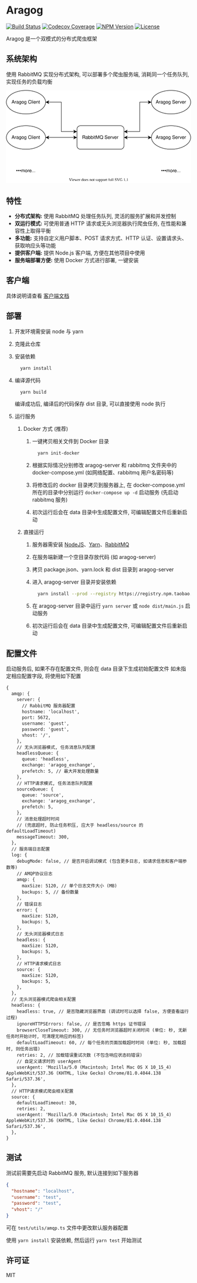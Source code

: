 # Aragog

[![Build Status](https://img.shields.io/travis/com/crawlerlab/aragog/master?style=flat-square)](https://app.travis-ci.com/github/crawlerlab/aragog)
[![Codecov Coverage](https://img.shields.io/codecov/c/github/crawlerlab/aragog/master?style=flat-square)](https://codecov.io/gh/crawlerlab/aragog)
[![NPM Version](https://img.shields.io/npm/v/aragog-client?style=flat-square)](https://www.npmjs.com/package/aragog-client)
[![License](https://img.shields.io/github/license/crawlerlab/aragog?style=flat-square)](https://github.com/crawlerlab/aragog/blob/master/LICENSE)

Aragog 是一个双模式的分布式爬虫框架

## 系统架构

使用 RabbitMQ 实现分布式架构, 可以部署多个爬虫服务端, 消耗同一个任务队列, 实现任务的负载均衡

![img](./md-frame.svg)

## 特性

- **分布式架构:** 使用 RabbitMQ 处理任务队列, 灵活的服务扩展和并发控制
- **双运行模式:** 可使用普通 HTTP 请求或无头浏览器执行爬虫任务, 在性能和兼容性上取得平衡
- **多功能:** 支持自定义用户脚本、POST 请求方式、HTTP 认证、设置请求头、获取响应头等功能
- **提供客户端:** 提供 Node.js 客户端, 方便在其他项目中使用
- **服务端部署方便:** 使用 Docker 方式进行部署, 一键安装

## 客户端

具体说明请查看 [客户端文档](client/README.md)

## 部署

1. 开发环境需安装 node 与 yarn
1. 克隆此仓库
1. 安装依赖

   ```bash
     yarn install
   ```

1. 编译源代码

   ```bash
     yarn build
   ```

   编译成功后, 编译后的代码保存 dist 目录, 可以直接使用 node 执行

1. 运行服务

   1. Docker 方式 (推荐)

      1. 一键拷贝相关文件到 Docker 目录

         ```bash
           yarn init-docker
         ```

      1. 根据实际情况分别修改 aragog-server 和 rabbitmq 文件夹中的 docker-compose.yml (如网络配置、rabbitmq 用户名密码等)
      1. 将修改后的 docker 目录拷贝到服务器上, 在 docker-compose.yml 所在的目录中分别运行 `docker-compose up -d` 启动服务 (先启动 rabbitmq 服务)
      1. 初次运行后会在 data 目录中生成配置文件, 可编辑配置文件后重新启动

   1. 直接运行

      1. 服务器需安装 [NodeJS][nodejs-download]、[Yarn][yarn-download]、[RabbitMQ][rabbitmq-download]
      1. 在服务端新建一个空目录存放代码 (如 aragog-server)
      1. 拷贝 package.json、yarn.lock 和 dist 目录到 aragog-server
      1. 进入 aragog-server 目录并安装依赖

         ```bash
           yarn install --prod --registry https://registry.npm.taobao.org/ # 可选淘宝源
         ```

      1. 在 aragog-server 目录中运行 `yarn server` 或 `node dist/main.js` 启动服务
      1. 初次运行后会在 data 目录中生成配置文件, 可编辑配置文件后重新启动

## 配置文件

启动服务后, 如果不存在配置文件, 则会在 data 目录下生成初始配置文件
如未指定相应配置字段, 将使用如下配置

```json5
{
  amqp: {
    server: {
      // RabbitMQ 服务器配置
      hostname: 'localhost',
      port: 5672,
      username: 'guest',
      password: 'guest',
      vhost: '/',
    },
    // 无头浏览器模式, 任务消息队列配置
    headlessQueue: {
      queue: 'headless',
      exchange: 'aragog_exchange',
      prefetch: 5, // 最大并发处理数量
    },
    // HTTP请求模式, 任务消息队列配置
    sourceQueue: {
      queue: 'source',
      exchange: 'aragog_exchange',
      prefetch: 5,
    },
    // 消息处理超时时间
    // (兜底超时, 防止任务积压, 应大于 headless/source 的 defaultLoadTimeout)
    messageTimeout: 300,
  },
  // 服务端日志配置
  log: {
    debugMode: false, // 是否开启调试模式 (包含更多日志, 如请求信息和客户端参数等)
    // AMQP协议日志
    amqp: {
      maxSize: 5120, // 单个日志文件大小 (MB)
      backups: 5, // 备份数量
    },
    // 错误日志
    error: {
      maxSize: 5120,
      backups: 5,
    },
    // 无头浏览器模式日志
    headless: {
      maxSize: 5120,
      backups: 5,
    },
    // HTTP请求模式日志
    source: {
      maxSize: 5120,
      backups: 5,
    },
  },
  // 无头浏览器模式爬虫相关配置
  headless: {
    headless: true, // 是否隐藏浏览器界面 (调试时可以选择 false, 方便查看运行过程)
    ignoreHTTPSErrors: false, // 是否忽略 https 证书错误
    browserCloseTimeout: 300, // 无任务时浏览器超时关闭时间 (单位: 秒, 无新任务时开始计时, 可清理无响应的标签)
    defaultLoadTimeout: 60, // 每个任务的页面加载超时时间 (单位: 秒, 加载超时, 则任务出错)
    retries: 2, // 加载错误重试次数 (不包含响应状态码错误)
    // 自定义请求时的 userAgent
    userAgent: 'Mozilla/5.0 (Macintosh; Intel Mac OS X 10_15_4) AppleWebKit/537.36 (KHTML, like Gecko) Chrome/81.0.4044.138 Safari/537.36',
  },
  // HTTP请求模式爬虫相关配置
  source: {
    defaultLoadTimeout: 30,
    retries: 2,
    userAgent: 'Mozilla/5.0 (Macintosh; Intel Mac OS X 10_15_4) AppleWebKit/537.36 (KHTML, like Gecko) Chrome/81.0.4044.138 Safari/537.36',
  },
}
```

## 测试

测试前需要先启动 RabbitMQ 服务, 默认连接到如下服务器

```json
{
  "hostname": "localhost",
  "username": "test",
  "password": "test",
  "vhost": "/"
}
```

可在 `test/utils/amqp.ts` 文件中更改默认服务器配置

使用 `yarn install` 安装依赖, 然后运行 `yarn test` 开始测试

## 许可证

MIT

[nodejs-download]: https://nodejs.org/en/download
[yarn-download]: https://classic.yarnpkg.com/en/docs/install
[rabbitmq-download]: https://www.rabbitmq.com/download.html
